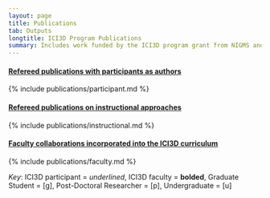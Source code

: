 ```yaml
---
layout: page
title: Publications
tab: Outputs
longtitle: ICI3D Program Publications
summary: Includes work funded by the ICI3D program grant from NIGMS and products from MMED 2010-2012, which predated that award.
---
```


<div class="panel-group" id="accordion">
							<div class="panel panel-default">
								<div class="panel-heading">
									<h4 class="panel-title">
										<a data-toggle="collapse" data-parent="#accordion" href="#collapseOne" class="collapsed">
                    Refereed publications with participants as authors
                    <i class="fa fa-angle-down pull-right icon-collapsed"></i><i class="fa fa-angle-up pull-right icon-expanded"></i></a>
									</h4>
								</div>
								<div id="collapseOne" class="panel-collapse collapse">
									<div class="panel-body">
                  {% include publications/participant.md %}
                  </div>
								</div>
							</div>
							<div class="panel panel-default">
								<div class="panel-heading">
									<h4 class="panel-title">
										<a data-toggle="collapse" data-parent="#accordion" href="#collapseTwo" class="collapsed">
                    Refereed publications on instructional approaches
                    <i class="fa fa-angle-down pull-right icon-collapsed"></i><i class="fa fa-angle-up pull-right icon-expanded"></i></a>
									</h4>
								</div>
								<div id="collapseTwo" class="panel-collapse collapse">
									<div class="panel-body">
                  {% include publications/instructional.md %}
                  </div>
								</div>
							</div>
							<div class="panel panel-default">
								<div class="panel-heading">
									<h4 class="panel-title">
										<a data-toggle="collapse" data-parent="#accordion" href="#collapseThree" class="collapsed">
                    Faculty collaborations incorporated into the ICI3D curriculum
                    <i class="fa fa-angle-down pull-right icon-collapsed"></i><i class="fa fa-angle-up pull-right icon-expanded"></i></a>
									</h4>
								</div>
								<div id="collapseThree" class="panel-collapse collapse">
									<div class="panel-body">
                  {% include publications/faculty.md %}
                  </div>
								</div>
							</div>
						</div>

_Key_: ICI3D participant = _underlined_, ICI3D faculty = **bolded**, Graduate Student = [g], Post-Doctoral Researcher = [p], Undergraduate = [u]
